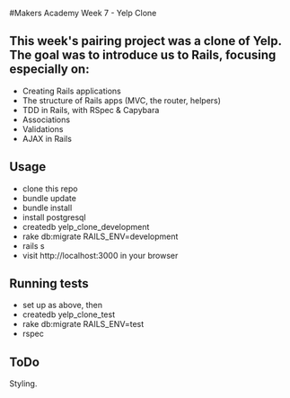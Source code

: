 #Makers Academy Week 7 - Yelp Clone

## This week's pairing project was a clone of Yelp. The goal was to introduce us to Rails, focusing especially on:

  -  Creating Rails applications
  -  The structure of Rails apps (MVC, the router, helpers)
  -  TDD in Rails, with RSpec & Capybara
  -  Associations
  -  Validations
  -  AJAX in Rails

## Usage

  -  clone this repo
  -  bundle update
  -  bundle install
  -  install postgresql
  -  createdb yelp_clone_development
  -  rake db:migrate RAILS_ENV=development
  -  rails s
  -  visit http://localhost:3000 in your browser

## Running tests

  -  set up as above, then
  -  createdb yelp_clone_test
  -  rake db:migrate RAILS_ENV=test
  -  rspec

## ToDo

Styling.
